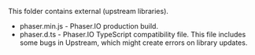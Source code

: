 This folder contains external (upstream libraries).

* phaser.min.js - Phaser.IO production build.
* phaser.d.ts - Phaser.IO TypeScript compatibility file. This file includes some bugs in Upstream, which might create errors on library updates.
